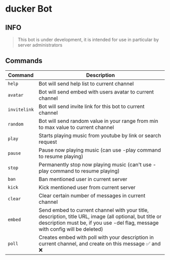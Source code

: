 # ducker Bot
## INFO
> This bot is under development, it is intended for use in particular by server administrators

## Commands

| Command | Description |
|---|----|
|`help`| Bot will send help list to current channel |
|`avatar`| Bot will send embed with users avatar to current channel |
|`invitelink`| Bot will send invite link for this bot to current channel |
|`random`| Bot will send  random value in your range from min to max value to current channel |
|`play`| Starts playing music from youtube by link or search request |
|`pause`| Pause now playing music (can use -play command to resume playing) |
|`stop`| Permanently stop now playing music (can't use -play command to resume playing) |
|`ban`| Ban mentioned user in current server | *
|`kick`| Kick mentioned user from current server |
|`clear`| Clear certain number of messages in current channel |
|`embed`| Send embed to current channel with your title, description, title URL, image (all optional, but title or description must be, if you use -del flag, message with config will be deleted) |
|`poll`| Creates embed with poll with your description in current channel, and create on this message :white_check_mark: and :x: |